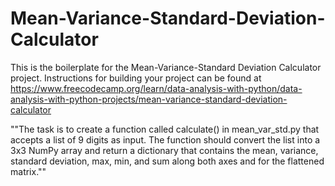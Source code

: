 # Mean-Variance-Standard-Deviation-Calculator
This is the boilerplate for the Mean-Variance-Standard Deviation Calculator project. Instructions for building your project can be found at https://www.freecodecamp.org/learn/data-analysis-with-python/data-analysis-with-python-projects/mean-variance-standard-deviation-calculator

""The task is to create a function called calculate() in mean_var_std.py that accepts a list of 9 digits as input. The function should convert the list into a 3x3 NumPy array and return a dictionary that contains the mean, variance, standard deviation, max, min, and sum along both axes and for the flattened matrix.""
